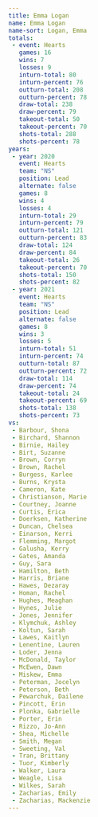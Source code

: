 ```yaml
---
title: Emma Logan
name: Emma Logan
name-sort: Logan, Emma
totals:
 - event: Hearts
   games: 16
   wins: 7
   losses: 9
   inturn-total: 80
   inturn-percent: 76
   outturn-total: 208
   outturn-percent: 78
   draw-total: 238
   draw-percent: 79
   takeout-total: 50
   takeout-percent: 70
   shots-total: 288
   shots-percent: 78
years:
 - year: 2020
   event: Hearts
   team: "NS"
   position: Lead
   alternate: false
   games: 8
   wins: 4
   losses: 4
   inturn-total: 29
   inturn-percent: 79
   outturn-total: 121
   outturn-percent: 83
   draw-total: 124
   draw-percent: 84
   takeout-total: 26
   takeout-percent: 70
   shots-total: 150
   shots-percent: 82
 - year: 2021
   event: Hearts
   team: "NS"
   position: Lead
   alternate: false
   games: 8
   wins: 3
   losses: 5
   inturn-total: 51
   inturn-percent: 74
   outturn-total: 87
   outturn-percent: 72
   draw-total: 114
   draw-percent: 74
   takeout-total: 24
   takeout-percent: 69
   shots-total: 138
   shots-percent: 73
vs:
 - Barbour, Shona
 - Birchard, Shannon
 - Birnie, Hailey
 - Birt, Suzanne
 - Brown, Corryn
 - Brown, Rachel
 - Burgess, Karlee
 - Burns, Krysta
 - Cameron, Kate
 - Christianson, Marie
 - Courtney, Joanne
 - Curtis, Erica
 - Doerksen, Katherine
 - Duncan, Chelsea
 - Einarson, Kerri
 - Flemming, Margot
 - Galusha, Kerry
 - Gates, Amanda
 - Guy, Sara
 - Hamilton, Beth
 - Harris, Briane
 - Hawes, Dezaray
 - Homan, Rachel
 - Hughes, Meaghan
 - Hynes, Julie
 - Jones, Jennifer
 - Klymchuk, Ashley
 - Koltun, Sarah
 - Lawes, Kaitlyn
 - Lenentine, Lauren
 - Loder, Jenna
 - McDonald, Taylor
 - McEwen, Dawn
 - Miskew, Emma
 - Peterman, Jocelyn
 - Peterson, Beth
 - Pewarchuk, Dailene
 - Pincott, Erin
 - Plonka, Gabrielle
 - Porter, Erin
 - Rizzo, Jo-Ann
 - Shea, Michelle
 - Smith, Megan
 - Sweeting, Val
 - Tran, Brittany
 - Tuor, Kimberly
 - Walker, Laura
 - Weagle, Lisa
 - Wilkes, Sarah
 - Zacharias, Emily
 - Zacharias, Mackenzie
---
```

